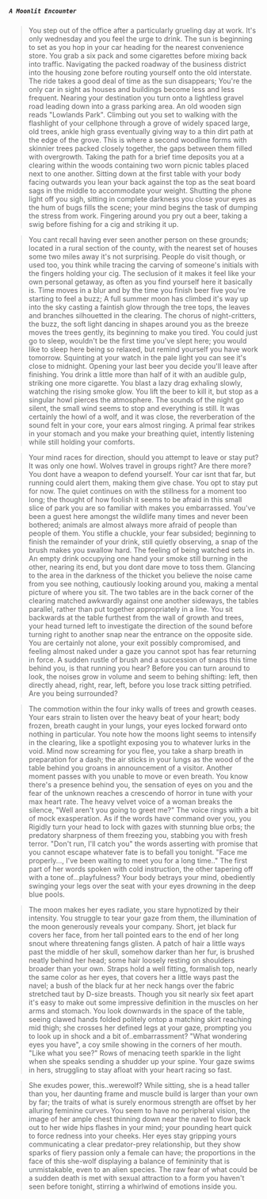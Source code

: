 ##### `A Moonlit Encounter`
>You step out of the office after a particularly grueling day at work. It's only wednesday and you feel the urge to drink. The sun is beginning to set as you hop in your car heading for the nearest convenience store.
>You grab a six pack and some cigarettes before mixing back into traffic. Navigating the packed roadway of the business district into the housing zone before routing yourself onto the old interstate. The ride takes a good deal of time as the sun disappears; You're the only car in sight as houses and buildings become less and less frequent.
>Nearing your destination you turn onto a lightless gravel road leading down into a grass parking area. An old wooden sign reads "Lowlands Park".
>Climbing out you set to walking with the flashlight of your cellphone through a grove of widely spaced large, old trees, ankle high grass eventually giving way to a thin dirt path at the edge of the grove. This is where a second woodline forms with skinnier trees packed closely together, the gaps between them filled with overgrowth. Taking the path for a brief time deposits you at a clearing within the woods containing two worn picnic tables placed next to one another.
>Sitting down at the first table with your body facing outwards you lean your back against the top as the seat board sags in the middle to accommodate your weight.
>Shutting the phone light off you sigh, sitting in complete darkness you close your eyes as the hum of bugs fills the scene; your mind begins the task of dumping the stress from work. Fingering around you pry out a beer, taking a swig before fishing for a cig and striking it up.

>You cant recall having ever seen another person on these grounds; located in a rural section of the county, with the nearest set of houses some two miles away it's not surprising. People do visit though, or used too, you think while tracing the carving of someone's initials with the fingers holding your cig. The seclusion of it makes it feel like your own personal getaway, as often as you find yourself here it basically is.
>Time moves in a blur and by the time you finish beer five you're starting to feel a buzz; A full summer moon has climbed it's way up into the sky casting a faintish glow through the tree tops, the leaves and branches silhouetted in the clearing. The chorus of night-critters, the buzz, the soft light dancing in shapes around you as the breeze moves the trees gently, its beginning to make you tired. You could just go to sleep, wouldn't be the first time you've slept here; you would like to sleep here being so relaxed, but remind yourself you have work tomorrow.
>Squinting at your watch in the pale light you can see it's close to midnight. Opening your last beer you decide you'll leave after finishing. You drink a little more than half of it with an audible gulp, striking one more cigarette. You blast a lazy drag exhaling slowly, watching the rising smoke glow. You lift the beer to kill it, but stop as a singular howl pierces the atmosphere.
>The sounds of the night go silent, the small wind seems to stop and everything is still. It was certainly the howl of a wolf, and it was close, the reverberation of the sound felt in your core, your ears almost ringing. A primal fear strikes in your stomach and you make your breathing quiet, intently listening while still holding your comforts.

>Your mind races for direction, should you attempt to leave or stay put? It was only one howl. Wolves travel in groups right? Are there more? You dont have a weapon to defend yourself. Your car isnt that far, but running could alert them, making them give chase. You opt to stay put for now.
>The quiet continues on with the stillness for a moment too long; the thought of how foolish it seems to be afraid in this small slice of park you are so familiar with makes you embarrassed. You've been a guest here amongst the wildlife many times and never been bothered; animals are almost always more afraid of people than people of them. You stifle a chuckle, your fear subsided; beginning to finish the remainder of your drink, still quietly observing, a snap of the brush makes you swallow hard. The feeling of being watched sets in. An empty drink occupying one hand your smoke still burning in the other, nearing its end, but you dont dare move to toss them. Glancing to the area in the darkness of the thicket you believe the noise came from you see nothing, cautiously looking around you, making a mental picture of where you sit. The two tables are in the back corner of the clearing matched awkwardly against one another sideways, the tables parallel, rather than put together appropriately in a line. You sit backwards at the table furthest from the wall of growth and trees, your head turned left to investigate the direction of the sound before turning right to another snap near the entrance on the opposite side. You are certainly not alone, your exit possibly compromised, and feeling almost naked under a gaze you cannot spot has fear returning in force. A sudden rustle of brush and a succession of snaps this time behind you, is that running you hear? Before you can turn around to look, the noises grow in volume and seem to behing shifting: left, then directly ahead, right, rear, left, before you lose track sitting petrified. Are you being surrounded?

>The commotion within the four inky walls of trees and growth ceases. Your ears strain to listen over the heavy beat of your heart; body frozen, breath caught in your lungs, your eyes locked forward onto nothing in particular. You note how the moons light seems to intensify in the clearing, like a spotlight exposing you to whatever lurks in the void.
>Mind now screaming for you flee, you take a sharp breath in preparation for a dash; the air sticks in your lungs as the wood of the table behind you groans in announcement of a visitor.
>Another moment passes with you unable to move or even breath. You know there's a presence behind you, the sensation of eyes on you and the fear of the unknown reaches a crescendo of horror in tune with your max heart rate. The heavy velvet voice of a woman breaks the silence, "Well aren't you going to greet me?" The voice rings with a bit of mock exasperation. As if the words have command over you, you Rigidly turn your head to lock with gazes with stunning blue orbs; the predatory sharpness of them freezing you, stabbing you with fresh terror. "Don't run, I'll catch you" the words asserting with promise that you cannot escape whatever fate is to befall you tonight. "Face me properly..., I've been waiting to meet you for a long time.." The first part of her words spoken with cold instruction, the other tapering off with a tone of...playfulness? Your body betrays your mind, obediently swinging your legs over the seat with your eyes drowning in the deep blue pools.

>The moon makes her eyes radiate, you stare hypnotized by their intensity. You struggle to tear your gaze from them, the illumination of the moon generously reveals your company. Short, jet black fur covers her face, from her tall pointed ears to the end of her long snout where threatening fangs glisten. A patch of hair a little ways past the middle of her skull, somehow darker than her fur, is brushed neatly behind her head; some hair loosely resting on shoulders broader than your own. Straps hold a well fitting, formalish top, nearly the same color as her eyes, that covers her a little ways past the navel; a bush of the black fur at her neck hangs over the fabric stretched taut by D-size breasts. Though you sit nearly six feet apart it's easy to make out some impressive definition in the muscles on her arms and stomach. You look downwards in the space of the table, seeing clawed hands folded politely ontop a matching skirt reaching mid thigh; she crosses her defined legs at your gaze, prompting you to look up in shock and a bit of..embarrassment?
>"What wondering eyes you have", a coy smile showing in the corners of her mouth. "Like what you see?" Rows of menacing teeth sparkle in the light when she speaks sending a shudder up your spine. Your gaze swims in hers, struggling to stay afloat with your heart racing so fast.

>She exudes power, this..werewolf? While sitting, she is a head taller than you, her daunting frame and muscle build is larger than your own by far; the traits of what is surely enormous strength are offset by her alluring feminine curves. You seem to have no peripheral vision, the image of her ample chest thinning down near the navel to flow back out to her wide hips flashes in your mind; your pounding heart quick to force redness into your cheeks. Her eyes stay gripping yours communicating a clear predator-prey relationship, but they show sparks of fiery passion only a female can have; the proportions in the face of this she-wolf displaying a balance of femininity that is unmistakable, even to an alien species. The raw fear of what could be a sudden death is met with sexual attraction to a form you haven't seen before tonight, stirring a whirlwind of emotions inside you.